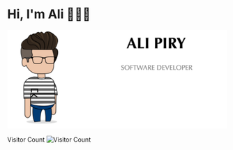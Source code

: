 # Hi, I'm Ali 👋🧑‍💻
<img src="https://raw.githubusercontent.com/alipiry/alipiry/master/ap.png" alt="Ali Piry, Software Developer">

Visitor Count
![Visitor Count](https://profile-counter.glitch.me/alipiry/count.svg)
